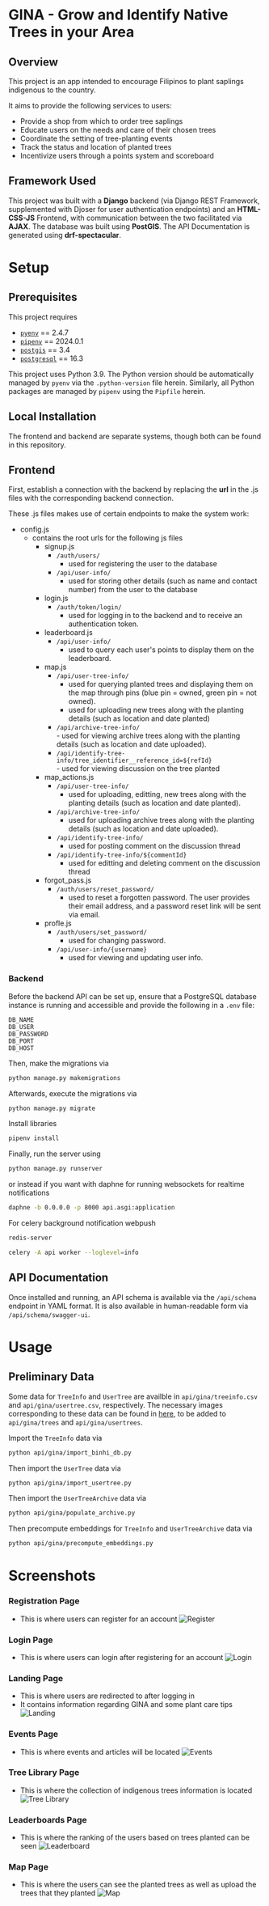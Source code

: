 # GINA - **G**row and **I**dentify Native Trees in your **A**rea

## Overview

This project is an app intended to encourage Filipinos to plant saplings indigenous to the country. 

It aims to provide the following services to users:
- Provide a shop from which to order tree saplings
- Educate users on the needs and care of their chosen trees
- Coordinate the setting of tree-planting events
- Track the status and location of planted trees
- Incentivize users through a points system and scoreboard

## Framework Used

This project was built with a **Django** backend (via Django REST Framework, supplemented with Djoser for user authentication endpoints) and an **HTML-CSS-JS** Frontend, with communication between the two facilitated via **AJAX**. The database was built using **PostGIS**. The API Documentation is generated using **drf-spectacular**.

# Setup

## Prerequisites

This project requires
- [`pyenv`](https://github.com/pyenv/pyenv) == 2.4.7
- [`pipenv`](https://github.com/pypa/pipenv) == 2024.0.1
- [`postgis`](https://github.com/postgis/postgis) == 3.4
- [`postgresql`](https://www.postgresql.org) == 16.3

This project uses Python 3.9. The Python version should be automatically managed by `pyenv` via the `.python-version` file herein. Similarly, all Python packages are managed by `pipenv` using the `Pipfile` herein.

## Local Installation

The frontend and backend are separate systems, though both can be found in this repository.

## Frontend

First, establish a connection with the backend by replacing the **url** in the .js files with the corresponding backend connection.

These .js files makes use of certain endpoints to make the system work:
- config.js
  - contains the root urls for the following js files
    - signup.js
        - `/auth/users/`     
            - used for registering the user to the database
        - `/api/user-info/`  
            - used for storing other details (such as name and contact number) from the user to the database
    - login.js
        - `/auth/token/login/` 
            - used for logging in to the backend and to receive an authentication token.
    - leaderboard.js
        - `/api/user-info/`  
            - used to query each user's points to display them on the leaderboard.
    - map.js
        - `/api/user-tree-info/`  
            - used for querying planted trees and displaying them on the map through pins (blue pin = owned, green pin = not owned).
            - used for uploading new trees along with the planting details (such as location and date planted)
      - `/api/archive-tree-info/`  
              - used for viewing archive trees along with the planting details (such as location and date uploaded).
      - `/api/identify-tree-info/tree_identifier__reference_id=${refId}`  
              - used for viewing discussion on the tree planted
    - map_actions.js
      - `/api/user-tree-info/`  
          - used for uploading, editting, new trees along with the planting details (such as location and date planted).
      - `/api/archive-tree-info/`  
          - used for uploading archive trees along with the planting details (such as location and date uploaded).
      - `/api/identify-tree-info/`
        - used for posting comment on the discussion thread
      - `/api/identify-tree-info/${commentId}`  
        - used for editting and deleting comment on the discussion thread
    - forgot_pass.js
      - `/auth/users/reset_password/`  
          - used to reset a forgotten password. The user provides their email address, and a password reset link will be sent via email.
    - profle.js
      - `/auth/users/set_password/`
          - used for changing password.
      - `/api/user-info/{username}`
          - used for viewing and updating user info.
  
### Backend

Before the backend API can be set up, ensure that a PostgreSQL database instance is running and accessible and provide the following in a `.env` file:

```env
DB_NAME
DB_USER
DB_PASSWORD
DB_PORT
DB_HOST
```

Then, make the migrations via

```bash
python manage.py makemigrations
```

Afterwards, execute the migrations via

```bash
python manage.py migrate
```
Install libraries
```bash
pipenv install
```
Finally, run the server using

```bash
python manage.py runserver
```
or instead if you want with daphne for running websockets for realtime notifications
```bash
daphne -b 0.0.0.0 -p 8000 api.asgi:application
```
For celery background notification webpush
```bash
redis-server
```
```bash
celery -A api worker --loglevel=info
```
## API Documentation

Once installed and running, an API schema is available via the `/api/schema` endpoint in YAML format. It is also available in human-readable form via `/api/schema/swagger-ui`.

# Usage

## Preliminary Data

Some data for `TreeInfo` and `UserTree` are availble in `api/gina/treeinfo.csv` and `api/gina/usertree.csv`, respectively. The necessary images corresponding to these data can be found in [here](https://drive.google.com/drive/folders/1aYAQ2Zn9Vh8ecuGZkpMRnL5CQhvvfar-), to be added to `api/gina/trees` and `api/gina/usertrees`.

Import the `TreeInfo` data via

```bash
python api/gina/import_binhi_db.py
```

Then import the `UserTree` data via

```bash
python api/gina/import_usertree.py
```

Then import the `UserTreeArchive` data via

```bash
python api/gina/populate_archive.py
```
Then precompute embeddings for `TreeInfo` and `UserTreeArchive` data via

```bash
python api/gina/precompute_embeddings.py
```

<!-- TODO: document usage -->

# Screenshots

### Registration Page
- This is where users can register for an account
![Register](screenshots/signup.png)

### Login Page
- This is where users can login after registering for an account
![Login](screenshots/login.png)

### Landing Page
- This is where users are redirected to after logging in
- It contains information regarding GINA and some plant care tips
![Landing](https://github.com/user-attachments/assets/842b6794-d3e7-4851-9621-b23bd7bf56f2)

### Events Page
- This is where events and articles will be located
![Events](screenshots/events.png)

### Tree Library Page
- This is where the collection of indigenous trees information is located
![Tree Library](screenshots/library.png)

### Leaderboards Page
- This is where the ranking of the users based on trees planted can be seen
![Leaderboard](screenshots/leaderboard.png)

### Map Page
- This is where the users can see the planted trees as well as upload the trees that they planted
![Map](screenshots/map.png)
